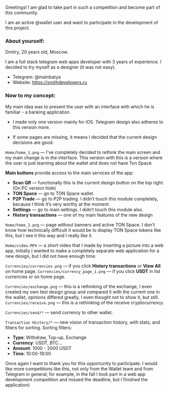 Greetings! I am glad to take part in such a competition and become part of this community.

I am an active @wallet user and want to participate in the development of this project.

### About yourself:

Dmitry, 20 years old, Moscow.

I am a full stack telegram web apps developer with 3 years of experience. I decided to try myself as a designer (it was not easy).

* Telegram: @mainbatya
* Website: https://smithdevelopers.ru

### Now to my concept:

My main idea was to present the user with an interface with which he is familiar - a banking application.

* I made only one version mainly for iOS. Telegram design also adheres to this version more.

* If some pages are missing, it means I decided that the current design decisions are good.


`Home/home_1.png` — I've completely decided to rethink the main screen and my main change is in the interface. This version with this is a version where the user is just learning about the wallet and does not have Ton Space.

**Main buttons** provide access to the main services of the app:
* **Scan QR** — functionally this is the current design button on the top right. (On PC version hide)
* **TON Space** — go to TON Space wallet.
* **P2P Trade** — go to P2P trading. I didn’t touch this module completely, because I think it’s very worthy at the moment.
* **Settings** — go to main settings. I didn’t touch this module also.
* **History transactions** — one of my main features of the new design

`Home/home_2.png` — page without banners and active TON Space. I don’t know how technically difficult it would be to display TON Space tokens like this, but I see it this way and I really like it.

`Home/video.MP4` — a short video that I made by inserting a picture into a web app, initially I wanted to make a completely separate web application for a new design, but I did not have enough time.

`Currencies/currencies.png` — if you click **History transactions** or **View All** on home page.
`Currencies/currency_page_1.png` — if you click **USDT** in list currencies or on home page.

`Currencies/exchange.png` — this is a rethinking of the exchange, I even created my own test design group and compared it with the current one in the wallet, opinions differed greatly, I even thought not to show it, but still.
`Currencies/receive.png` — this is a rethinking of the receive cryptocurrency.

`Currencies/send/*` — send currency to other wallet.

`Transaction History/*` — new vision of transaction history, with stats, and filters for sorting.
Sorting filters:
* **Type**: Withdraw, Top-up, Exchange
* **Currency**: USDT, BTC...
* **Amount**: 1000 - 2000 USDT
* **Time**: 10:00-19:00

Once again I want to thank you for this opportunity to participate. I would like more competitions like this, not only from the Wallet team and from Telegram in general, for example, in the fall I took part in a web app development competition and missed the deadline, but I finished the application)
